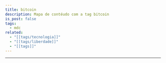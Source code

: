 ```yaml
---
title: bitcoin
description: Mapa de contéudo com a tag bitcoin
is_post: false
tags:
  - mdc
related:
  - "[[tags/tecnologia]]"
  - "[[tags/liberdade]]"
  - "[[tags]]"
---
```


-----